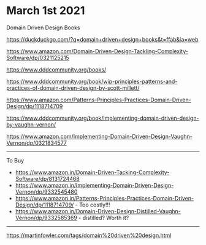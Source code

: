 # March 1st 2021

Domain Driven Design Books

https://duckduckgo.com/?q=domain+driven+design+books&t=ffab&ia=web

https://www.amazon.com/Domain-Driven-Design-Tackling-Complexity-Software/dp/0321125215

https://www.dddcommunity.org/books/

https://www.dddcommunity.org/book/wip-principles-patterns-and-practices-of-domain-driven-design-by-scott-millett/

https://www.amazon.com/Patterns-Principles-Practices-Domain-Driven-Design/dp/1118714709

https://www.dddcommunity.org/book/implementing-domain-driven-design-by-vaughn-vernon/

https://www.amazon.com/Implementing-Domain-Driven-Design-Vaughn-Vernon/dp/0321834577

---

To Buy

- https://www.amazon.in/Domain-Driven-Tacking-Complexity-Software/dp/8131724468
- https://www.amazon.in/Implementing-Domain-Driven-Design-Vernon/dp/9332545480
- https://www.amazon.in/Patterns-Principles-Practices-Domain-Driven-Design/dp/1118714709/ - Too costly!!!
- https://www.amazon.in/Domain-Driven-Design-Distilled-Vaughn-Vernon/dp/9332585369 - distilled? Worth it?

---

https://martinfowler.com/tags/domain%20driven%20design.html
